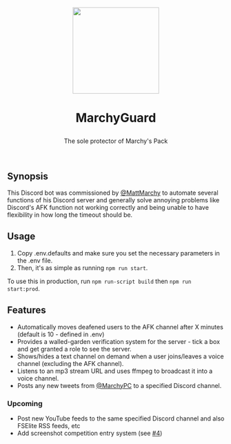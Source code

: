 <p align="center">
  <br/>
  <a href="https://twitch.tv/Maarchy"><img src="https://i.imgur.com/iwm5vRn.png" width="200px"></a>
  <h1 align="center">
    <p align="center">
      MarchyGuard
    </p>
  </h1>
  <p align="center">
    The sole protector of Marchy's Pack
  </p>
  <br/>
</p>

## Synopsis
This Discord bot was commissioned by [@MattMarchy](https://github.com/MattMarchy) to automate several functions of his Discord server and generally solve annoying problems like Discord's AFK function not working correctly and being unable to have flexibility in how long the timeout should be.

## Usage
1. Copy .env.defaults and make sure you set the necessary parameters in the .env file. 
2. Then, it's as simple as running `npm run start`.

To use this in production, run `npm run-script build` then `npm run start:prod`.

## Features
* Automatically moves deafened users to the AFK channel after X minutes (default is 10 - defined in .env)
* Provides a walled-garden verification system for the server - tick a box and get granted a role to see the server.
* Shows/hides a text channel on demand when a user joins/leaves a voice channel (excluding the AFK channel).
* Listens to an mp3 stream URL and uses ffmpeg to broadcast it into a voice channel.
* Posts any new tweets from [@MarchyPC](https://twitter.com/MarchyPC) to a specified Discord channel.

### Upcoming
* Post new YouTube feeds to the same specified Discord channel and also FSElite RSS feeds, etc
* Add screenshot competition entry system (see [#4](https://github.com/Keanu73/MarchyGuard/issues/4))
